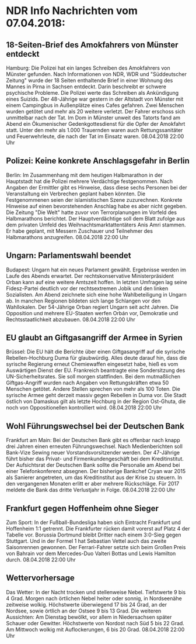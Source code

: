 # NDR Info Nachrichten vom 07.04.2018:


## 18-Seiten-Brief des Amokfahrers von Münster entdeckt
Hamburg: Die Polizei hat ein langes Schreiben des Amokfahrers von Münster gefunden. Nach Informationen von NDR, WDR und "Süddeutscher Zeitung" wurde der 18 Seiten enthaltende Brief in einer Wohnung des Mannes in Pirna in Sachsen entdeckt. Darin beschreibt er schwere psychische Probleme. Die Polizei werte das Schreiben als Ankündigung eines Suizids. Der 48-Jährige war gestern in der Altstadt von Münster mit einem Campingbus in Außenplätze eines Cafes gefahren. Zwei Menschen wurden getötet und mehr als 20 weitere verletzt. Der Fahrer erschoss sich unmittelbar nach der Tat. Im Dom in Münster unweit des Tatorts fand am Abend ein Ökumenischer Gedenkgottesdienst für die Opfer der Amokfahrt statt. Unter den mehr als 1.000 Trauernden waren auch Rettungssanitäter und Feuerwehrleute, die nach der Tat im Einsatz waren. 08.04.2018 22:00 Uhr 

## Polizei: Keine konkrete Anschlagsgefahr in Berlin
Berlin: Im Zusammenhang mit dem heutigen Halbmarathon in der Hauptstadt hat die Polizei mehrere Verdächtige festgenommen. Nach Angaben der Ermittler gibt es Hinweise, dass diese sechs Personen bei der Veranstaltung ein Verbrechen geplant haben könnten. Die Festgenommenen seien der islamistischen Szene zuzurechnen. Konkrete Hinweise auf einen bevorstehenden Anschlag habe es aber nicht gegeben. Die Zeitung "Die Welt" hatte zuvor von Terrorplanungen im Vorfeld des Halbmarathons berichtet. Der Hauptverdächtige soll dem Blatt zufolge aus dem privaten Umfeld des Weihnachtsmarktattentäters Anis Amri stammen. Er habe geplant, mit Messern Zuschauer und Teilnehmer des Halbmarathons anzugreifen. 08.04.2018 22:00 Uhr 

## Ungarn: Parlamentswahl beendet
Budapest:	Ungarn hat ein neues Parlament gewählt. Ergebnisse werden im Laufe des Abends erwartet. Der rechtskonservative Ministerpräsident Orban kann auf eine weitere Amtszeit hoffen. In letzten Umfragen lag seine Fidesz-Partei deutlich vor der rechtsextremen Jobik und den linken Sozialisten. Am Abend zeichnete sich eine hohe Wahlbeteiligung in Ungarn ab. In manchen Regionen bildeten sich lange Schlangen vor den Wahllokalen. Der 54-Jährige Orban regiert Ungarn seit acht Jahren. Die Opposition und mehrere EU-Staaten werfen Orbán vor, Demokratie und Rechtsstaatlichkeit abzubauen. 08.04.2018 22:00 Uhr 

## EU glaubt an Giftgasangriff der Armee in Syrien
Brüssel:	Die EU hält die Berichte über einen Giftgasangriff auf die syrische Rebellen-Hochburg Duma für glaubwürdig. Alles deute darauf hin, dass die syrische Regierung erneut Chemiewaffen eingesetzt habe, hieß es vom Auswärtigen Dienst der EU. Frankreich beantragte eine Sondersitzung des UN-Sicherheitsrates. Sie soll morgen stattfinden. Bei dem mutmaßlichen Giftgas-Angriff wurden nach Angaben von Rettungskräften etwa 50 Menschen getötet. Andere Stellen sprechen von mehr als 100 Toten. Die syrische Armee geht derzeit massiv gegen Rebellen in Duma vor. Die Stadt östlich von Damaskus gilt als letzte Hochburg in der Region Ost-Ghuta, die noch von Oppositionellen kontrolliert wird. 08.04.2018 22:00 Uhr 

## Wohl Führungswechsel bei der Deutschen Bank
Frankfurt am Main: Bei der Deutschen Bank gibt es offenbar nach knapp drei Jahren einen erneuten Führungswechsel. Nach Medienberichten soll Bank-Vize Sewing neuer Vorstandsvorsitzender werden. Der 47-Jährige führt bisher das Privat- und Firmenkundengeschäft bei dem Kreditinstitut. Der Aufsichtsrat der Deutschen Bank sollte die Personalie am Abend bei einer Telefonkonferenz absegnen. Der bisherige Bankchef Cryan war 2015 als Sanierer angetreten, um das Kreditinstitut aus der Krise zu steuern. In den vergangenen Monaten erlitt er aber mehrere Rückschläge. Für 2017 meldete die Bank das dritte Verlustjahr in Folge. 08.04.2018 22:00 Uhr 

## Frankfurt gegen Hoffenheim ohne Sieger
Zum Sport: In der Fußball-Bundesliga haben sich Eintracht Frankfurt und Hoffenheim 1:1 getrennt. Die Frankfurter rücken damit vorerst auf Platz 4 der Tabelle vor. Borussia Dortmund bleibt Dritter nach einem 3:0-Sieg gegen Stuttgart. Und in der Formel 1 hat Sebastian Vettel auch das zweite Saisonrennen gewonnen. Der Ferrari-Fahrer setzte sich beim Großen Preis von Bahrain vor dem Mercedes-Duo Valteri Bottas und Lewis Hamilton durch. 08.04.2018 22:00 Uhr 

## Wettervorhersage
Das Wetter: In der Nacht trocken und stellenweise Nebel. Tiefstwerte 9 bis 4 Grad. Morgen nach örtlichen Nebel heiter oder sonnig, in Nordseenähe zeitweise wolkig. Höchstwerte überwiegend 17  bis 24 Grad, an der Nordsee, sowie örtlich an der Ostsee 9 bis 13 Grad. Die weiteren Aussichten: Am Dienstag bewölkt, vor allem in Niedersachsen später Schauer oder Gewitter. Höchstwerte von Nordost nach Süd 5 bis 22 Grad. Am Mittwoch wolkig mit Auflockerungen, 6 bis 20 Grad. 08.04.2018 22:00 Uhr 
